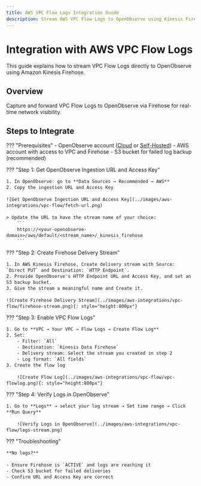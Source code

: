 ```yaml
---
title: AWS VPC Flow Logs Integration Guide
description: Stream AWS VPC Flow Logs to OpenObserve using Kinesis Firehose (no CloudWatch required). Direct setup for basic ingestion.
---
```


# Integration with AWS VPC Flow Logs
This guide explains how to stream VPC Flow Logs directly to OpenObserve using Amazon Kinesis Firehose.

## Overview
Capture and forward VPC Flow Logs to OpenObserve via Firehose for real-time network visibility.

## Steps to Integrate

??? "Prerequisites"
    - OpenObserve account ([Cloud](https://cloud.openobserve.ai/web/) or [Self-Hosted](../../../quickstart/#self-hosted-installation))
    - AWS account with access to VPC and Firehose
    - S3 bucket for failed log backup (recommended)

??? "Step 1: Get OpenObserve Ingestion URL and Access Key"

    1. In OpenObserve: go to **Data Sources → Recommended → AWS**
    2. Copy the ingestion URL and Access Key

    ![Get OpenObserve Ingestion URL and Access Key](../images/aws-integrations/vpc-flow/fetch-url.png)
    
    > Update the URL to have the stream name of your choice:
        ```
        https://<your-openobserve-domain>/aws/default/<stream_name>/_kinesis_firehose
        ```

??? "Step 2: Create Firehose Delivery Stream"
    
    1. In AWS Kinesis Firehose, Create delivery stream with Source: `Direct PUT` and Destination: `HTTP Endpoint`.
    2. Provide OpenObserve's HTTP Endpoint URL and Access Key, and set an S3 backup bucket.
    3. Give the stream a meaningful name and Create it.

    ![Create Firehose Delivery Stream](../images/aws-integrations/vpc-flow/firehose-stream.png){: style="height:800px"}

   
??? "Step 3: Enable VPC Flow Logs"

    1. Go to **VPC → Your VPC → Flow Logs → Create Flow Log**
    2. Set:
        - Filter: `All`
        - Destination: `Kinesis Data Firehose`
        - Delivery stream: Select the stream you created in step 2
        - Log format: `All fields`
    3. Create the flow log

        ![Create Flow Log](../images/aws-integrations/vpc-flow/vpc-flowlog.png){: style="height:800px"}

??? "Step 4: Verify Logs in OpenObserve"

    1. Go to **Logs** → select your log stream → Set time range → Click **Run Query**

        ![Verify Logs in OpenObserve](../images/aws-integrations/vpc-flow/logs-stream.png)


??? "Troubleshooting"

    **No logs?**

    - Ensure Firehose is `ACTIVE` and logs are reaching it
    - Check S3 bucket for failed deliveries
    - Confirm URL and Access Key are correct


